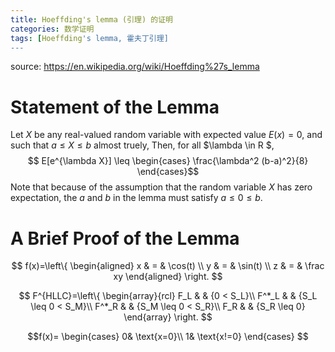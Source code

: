 ```yaml
---
title: Hoeffding's lemma (引理) 的证明
categories: 数学证明
tags: [Hoeffding's lemma, 霍夫丁引理]
---
```

source: https://en.wikipedia.org/wiki/Hoeffding%27s_lemma
# Statement of the Lemma
Let $X$ be any real-valued random variable with expected value $E(x)=0$, and such that $a \leq X \leq b$ almost truely,  Then, for all $\lambda \in R $,
$$ E[e^{\lambda X}] \leq \begin{cases}  \frac{\lambda^2 (b-a)^2}{8} \end{cases}$$
Note that because of the assumption that the random variable $X$ has zero expectation,  the $a$ and $b$ in the lemma must satisfy $a \leq 0 \leq b$.

# A Brief Proof of the Lemma 

$$ f(x)=\left\{
\begin{aligned}
x & = & \cos(t) \\
y & = & \sin(t) \\
z & = & \frac xy
\end{aligned}
\right.
$$


$$ F^{HLLC}=\left\{
\begin{array}{rcl}
F_L       &      & {0      <      S_L}\\
F^*_L     &      & {S_L \leq 0 < S_M}\\
F^*_R     &      & {S_M \leq 0 < S_R}\\
F_R       &      & {S_R \leq 0}
\end{array} \right. 
$$

$$f(x)=
\begin{cases}
0& \text{x=0}\\
1& \text{x!=0}
\end{cases}
$$

